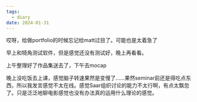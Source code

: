 ```yaml
---
tags:
  - diary
date: 2024-01-31
---
```

哎呀，给做portfolio的时候忘记给matt过目了。可能也是太着急了

早上和犄角测试软件，但是感觉还没有测试好，晚上再看看。

上午整理好了作品集送去了，下午去mocap

晚上没吃饭去上课，感觉脑子转速果然是变慢了……果然seminar前还是得吃点东西，所以我发言感觉不太在线。感觉Saar组织讨论的能力不太行啊，有点太飘忽了。只是泛泛地聊电影感觉也没有办法真的运用什么理论的感觉。